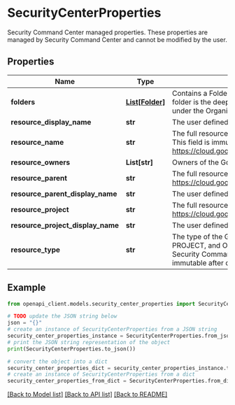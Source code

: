 # SecurityCenterProperties

Security Command Center managed properties. These properties are managed by Security Command Center and cannot be modified by the user.

## Properties

Name | Type | Description | Notes
------------ | ------------- | ------------- | -------------
**folders** | [**List[Folder]**](Folder.md) | Contains a Folder message for each folder in the assets ancestry. The first folder is the deepest nested folder, and the last folder is the folder directly under the Organization. | [optional] 
**resource_display_name** | **str** | The user defined display name for this resource. | [optional] 
**resource_name** | **str** | The full resource name of the Google Cloud resource this asset represents. This field is immutable after create time. See: https://cloud.google.com/apis/design/resource_names#full_resource_name | [optional] 
**resource_owners** | **List[str]** | Owners of the Google Cloud resource. | [optional] 
**resource_parent** | **str** | The full resource name of the immediate parent of the resource. See: https://cloud.google.com/apis/design/resource_names#full_resource_name | [optional] 
**resource_parent_display_name** | **str** | The user defined display name for the parent of this resource. | [optional] 
**resource_project** | **str** | The full resource name of the project the resource belongs to. See: https://cloud.google.com/apis/design/resource_names#full_resource_name | [optional] 
**resource_project_display_name** | **str** | The user defined display name for the project of this resource. | [optional] 
**resource_type** | **str** | The type of the Google Cloud resource. Examples include: APPLICATION, PROJECT, and ORGANIZATION. This is a case insensitive field defined by Security Command Center and/or the producer of the resource and is immutable after create time. | [optional] 

## Example

```python
from openapi_client.models.security_center_properties import SecurityCenterProperties

# TODO update the JSON string below
json = "{}"
# create an instance of SecurityCenterProperties from a JSON string
security_center_properties_instance = SecurityCenterProperties.from_json(json)
# print the JSON string representation of the object
print(SecurityCenterProperties.to_json())

# convert the object into a dict
security_center_properties_dict = security_center_properties_instance.to_dict()
# create an instance of SecurityCenterProperties from a dict
security_center_properties_from_dict = SecurityCenterProperties.from_dict(security_center_properties_dict)
```
[[Back to Model list]](../README.md#documentation-for-models) [[Back to API list]](../README.md#documentation-for-api-endpoints) [[Back to README]](../README.md)


